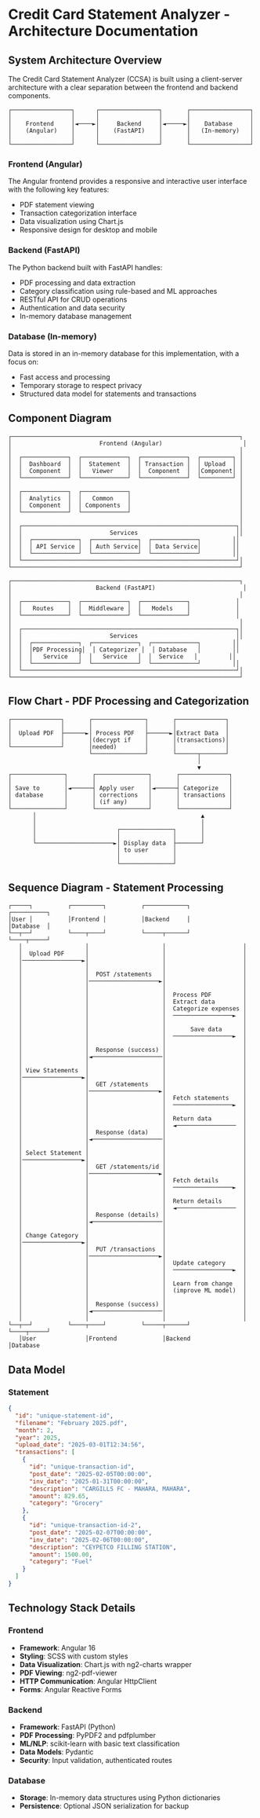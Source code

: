 # Credit Card Statement Analyzer - Architecture Documentation

## System Architecture Overview

The Credit Card Statement Analyzer (CCSA) is built using a client-server architecture with a clear separation between the frontend and backend components.

```
┌─────────────────┐      ┌─────────────────┐       ┌─────────────────┐
│                 │      │                 │       │                 │
│    Frontend     │◄────►│     Backend     │◄─────►│    Database     │
│    (Angular)    │      │    (FastAPI)    │       │   (In-memory)   │
│                 │      │                 │       │                 │
└─────────────────┘      └─────────────────┘       └─────────────────┘
```

### Frontend (Angular)

The Angular frontend provides a responsive and interactive user interface with the following key features:
- PDF statement viewing
- Transaction categorization interface
- Data visualization using Chart.js
- Responsive design for desktop and mobile

### Backend (FastAPI)

The Python backend built with FastAPI handles:
- PDF processing and data extraction
- Category classification using rule-based and ML approaches
- RESTful API for CRUD operations
- Authentication and data security
- In-memory database management

### Database (In-memory)

Data is stored in an in-memory database for this implementation, with a focus on:
- Fast access and processing
- Temporary storage to respect privacy
- Structured data model for statements and transactions

## Component Diagram

```
┌─────────────────────────────────────────────────────────────────┐
│                         Frontend (Angular)                       │
│                                                                 │
│  ┌─────────────┐  ┌─────────────┐  ┌─────────────┐  ┌─────────┐ │
│  │  Dashboard  │  │  Statement  │  │ Transaction │  │ Upload  │ │
│  │  Component  │  │   Viewer    │  │  Component  │  │Component│ │
│  └─────────────┘  └─────────────┘  └─────────────┘  └─────────┘ │
│                                                                 │
│  ┌─────────────┐  ┌─────────────┐                               │
│  │  Analytics  │  │   Common    │                               │
│  │  Component  │  │ Components  │                               │
│  └─────────────┘  └─────────────┘                               │
│                                                                 │
│  ┌─────────────────────────────────────────────────────────────┐│
│  │                         Services                            ││
│  │  ┌─────────────┐  ┌─────────────┐  ┌─────────────┐         ││
│  │  │ API Service │  │ Auth Service│  │ Data Service│         ││
│  │  └─────────────┘  └─────────────┘  └─────────────┘         ││
│  └─────────────────────────────────────────────────────────────┘│
└─────────────────────────────────────────────────────────────────┘

┌─────────────────────────────────────────────────────────────────┐
│                        Backend (FastAPI)                         │
│                                                                 │
│  ┌─────────────┐  ┌─────────────┐  ┌─────────────┐             │
│  │   Routes    │  │  Middleware │  │   Models    │             │
│  └─────────────┘  └─────────────┘  └─────────────┘             │
│                                                                 │
│  ┌─────────────────────────────────────────────────────────────┐│
│  │                         Services                            ││
│  │  ┌─────────────┐  ┌─────────────┐  ┌─────────────┐         ││
│  │  │PDF Processing│  │ Categorizer │  │ Database   │         ││
│  │  │   Service   │  │   Service   │  │  Service   │         ││
│  │  └─────────────┘  └─────────────┘  └─────────────┘         ││
│  └─────────────────────────────────────────────────────────────┘│
└─────────────────────────────────────────────────────────────────┘
```

## Flow Chart - PDF Processing and Categorization

```
┌──────────────┐       ┌───────────────┐       ┌──────────────┐
│              │       │               │       │              │
│  Upload PDF  ├──────►│ Process PDF   ├──────►│Extract Data  │
│              │       │(decrypt if    │       │(transactions)│
└──────────────┘       │needed)        │       │              │
                       └───────────────┘       └──────┬───────┘
                                                      │
                                                      ▼
┌───────────────┐       ┌───────────────┐       ┌──────────────┐
│               │       │               │       │              │
│ Save to       │◄──────┤ Apply user    │◄──────┤ Categorize   │
│ database      │       │ corrections   │       │ transactions │
│               │       │ (if any)      │       │              │
└───────────────┘       └───────────────┘       └──────────────┘
       │                                               ▲
       │                                               │
       │                       ┌───────────────┐       │
       │                       │               │       │
       └──────────────────────►│ Display data  ├───────┘
                               │ to user       │
                               │               │
                               └───────────────┘
```

## Sequence Diagram - Statement Processing

```
┌─────┐          ┌─────────┐          ┌────────────┐          ┌──────────┐
│User │          │Frontend │          │Backend     │          │Database  │
└──┬──┘          └────┬────┘          └─────┬──────┘          └────┬─────┘
   │                  │                     │                      │
   │  Upload PDF      │                     │                      │
   │─────────────────►│                     │                      │
   │                  │                     │                      │
   │                  │  POST /statements   │                      │
   │                  │────────────────────►│                      │
   │                  │                     │                      │
   │                  │                     │  Process PDF         │
   │                  │                     │  Extract data        │
   │                  │                     │  Categorize expenses │
   │                  │                     │  ─────────────────►  │
   │                  │                     │                      │
   │                  │                     │       Save data      │
   │                  │                     │  ─────────────────►  │
   │                  │                     │                      │
   │                  │  Response (success) │                      │
   │                  │◄────────────────────│                      │
   │                  │                     │                      │
   │ View Statements  │                     │                      │
   │─────────────────►│                     │                      │
   │                  │  GET /statements    │                      │
   │                  │────────────────────►│                      │
   │                  │                     │  Fetch statements    │
   │                  │                     │  ─────────────────►  │
   │                  │                     │                      │
   │                  │                     │  Return data         │
   │                  │                     │  ◄─────────────────  │
   │                  │  Response (data)    │                      │
   │                  │◄────────────────────│                      │
   │                  │                     │                      │
   │ Select Statement │                     │                      │
   │─────────────────►│                     │                      │
   │                  │  GET /statements/id │                      │
   │                  │────────────────────►│                      │
   │                  │                     │  Fetch details       │
   │                  │                     │  ─────────────────►  │
   │                  │                     │                      │
   │                  │                     │  Return details      │
   │                  │                     │  ◄─────────────────  │
   │                  │  Response (details) │                      │
   │                  │◄────────────────────│                      │
   │                  │                     │                      │
   │ Change Category  │                     │                      │
   │─────────────────►│                     │                      │
   │                  │  PUT /transactions  │                      │
   │                  │────────────────────►│                      │
   │                  │                     │  Update category     │
   │                  │                     │  ─────────────────►  │
   │                  │                     │                      │
   │                  │                     │  Learn from change   │
   │                  │                     │  (improve ML model)  │
   │                  │                     │                      │
   │                  │  Response (success) │                      │
   │                  │◄────────────────────│                      │
   │                  │                     │                      │
└──┬──┘          └────┬────┘          └─────┬──────┘          └────┬─────┘
   │User              │Frontend             │Backend               │Database 
```

## Data Model

### Statement

```json
{
  "id": "unique-statement-id",
  "filename": "February 2025.pdf",
  "month": 2,
  "year": 2025,
  "upload_date": "2025-03-01T12:34:56",
  "transactions": [
    {
      "id": "unique-transaction-id",
      "post_date": "2025-02-05T00:00:00",
      "inv_date": "2025-01-31T00:00:00",
      "description": "CARGILLS FC - MAHARA, MAHARA",
      "amount": 829.65,
      "category": "Grocery"
    },
    {
      "id": "unique-transaction-id-2",
      "post_date": "2025-02-07T00:00:00",
      "inv_date": "2025-02-06T00:00:00",
      "description": "CEYPETCO FILLING STATION",
      "amount": 1500.00,
      "category": "Fuel"
    }
  ]
}
```

## Technology Stack Details

### Frontend
- **Framework**: Angular 16
- **Styling**: SCSS with custom styles
- **Data Visualization**: Chart.js with ng2-charts wrapper
- **PDF Viewing**: ng2-pdf-viewer
- **HTTP Communication**: Angular HttpClient
- **Forms**: Angular Reactive Forms

### Backend
- **Framework**: FastAPI (Python)
- **PDF Processing**: PyPDF2 and pdfplumber
- **ML/NLP**: scikit-learn with basic text classification
- **Data Models**: Pydantic
- **Security**: Input validation, authenticated routes

### Database
- **Storage**: In-memory data structures using Python dictionaries
- **Persistence**: Optional JSON serialization for backup 